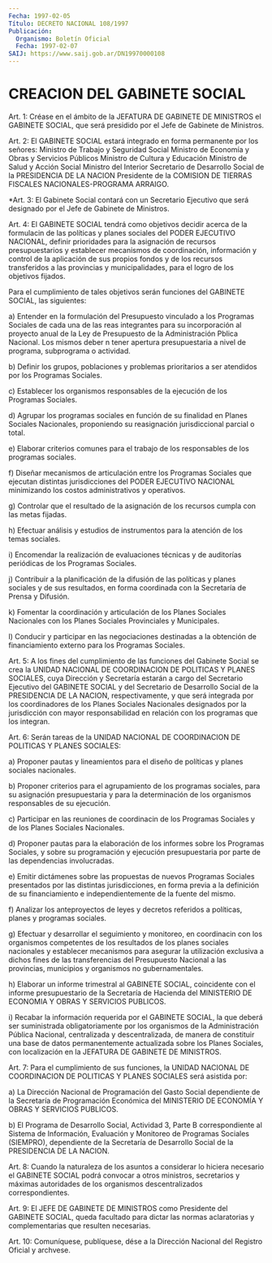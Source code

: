 ```yaml
---
Fecha: 1997-02-05
Título: DECRETO NACIONAL 108/1997
Publicación:
  Organismo: Boletín Oficial
  Fecha: 1997-02-07
SAIJ: https://www.saij.gob.ar/DN19970000108
---
```

# CREACION DEL GABINETE SOCIAL

<a id="1"></a>
Art. 1: Créase en el ámbito  de  la  JEFATURA  DE  GABINETE DE MINISTROS  el  GABINETE  SOCIAL, que será presidido por el Jefe  de Gabinete de Ministros.

<a id="2"></a>
Art. 2: El GABINETE SOCIAL  estará integrado  en forma permanente por los señores: Ministro de Trabajo y Seguridad Social Ministro de Economía  y  Obras  y  Servicios  Públicos  Ministro de  Cultura  y Educación Ministro de Salud y Acción Social Ministro  del  Interior Secretario de Desarrollo Social de la PRESIDENCIA DE LA NACION Presidente de la COMISION DE TIERRAS FISCALES NACIONALES-PROGRAMA ARRAIGO.

<a id="3"></a>
*Art. 3: El Gabinete Social contará con un Secretario Ejecutivo que será  designado por el Jefe de Gabinete de Ministros.

<a id="4"></a>
Art. 4: El GABINETE SOCIAL tendrá como objetivos decidir acerca de la  formulacin  de  las políticas  y  planes  sociales  del  PODER EJECUTIVO  NACIONAL, definir  prioridades  para  la  asignación  de recursos presupuestarios  y  establecer mecanismos de coordinación, información y control de la aplicación  de  sus propios fondos y de los recursos transferidos a las provincias y  municipalidades, para el logro de los objetivos fijados.

Para  el  cumplimiento de tales objetivos serán  funciones  del GABINETE SOCIAL, las siguientes:

a) Entender  en  la  formulación del Presupuesto vinculado  a  los Programas Sociales de cada  una  de  las   reas integrantes para su incorporación  al  proyecto anual de la Ley de  Presupuesto  de  la Administración Pblica  Nacional. Los mismos deber n tener apertura presupuestaria  a  nivel  de   programa,  subprograma  o  actividad.

b) Definir los grupos, poblaciones  y  problemas prioritarios a ser atendidos por los Programas Sociales.

c) Establecer los organismos responsables  de  la  ejecución de los Programas Sociales.

d)  Agrupar  los  programas sociales en función de su finalidad  en Planes Sociales Nacionales, proponiendo su reasignación jurisdiccional parcial o total.

e) Elaborar criterios  comunes  para el trabajo de los responsables de los programas sociales.

f) Diseñar mecanismos de articulación  entre los Programas Sociales que ejecutan distintas jurisdicciones del  PODER EJECUTIVO NACIONAL minimizando los costos administrativos y operativos.

g)  Controlar  que el resultado de la asignación  de  los  recursos cumpla con las metas fijadas.

h) Efectuar análisis y estudios de instrumentos para la atención de los temas sociales.

i)  Encomendar  la   realización  de  evaluaciones  técnicas  y  de auditorías periódicas de los Programas Sociales.

j) Contribuir a la planificación  de la difusión de las políticas y planes sociales y de sus resultados,  en  forma  coordinada  con la Secretaría de Prensa y Difusión.

k)  Fomentar  la coordinación y articulación de los Planes Sociales Nacionales con  los  Planes  Sociales  Provinciales  y  Municipales.

l)  Conducir  y  participar  en las negociaciones destinadas  a  la obtención de financiamiento externo  para  los  Programas  Sociales.

<a id="5"></a>
Art. 5: A los fines del cumplimiento de las funciones del Gabinete Social  se  crea la UNIDAD NACIONAL DE COORDINACION DE POLITICAS  Y PLANES SOCIALES,  cuya  Dirección  y Secretaría estarán a cargo del Secretario  Ejecutivo  del  GABINETE SOCIAL  y  del  Secretario  de Desarrollo Social de la PRESIDENCIA  DE LA NACION, respectivamente, y que será integrada por los coordinadores  de  los Planes Sociales Nacionales designados por la jurisdicción con mayor responsabilidad en relación con los programas que los integran.

<a id="6"></a>
Art. 6: Serán  tareas de la UNIDAD NACIONAL DE COORDINACION  DE POLITICAS Y PLANES SOCIALES:

a) Proponer pautas y  lineamientos  para  el  diseño de políticas y planes sociales nacionales.

b)  Proponer  criterios  para  el  agrupamiento  de  los  programas sociales, para su asignación presupuestaria y para la determinación de los organismos responsables de su ejecución.

c)  Participar  en  las reuniones de coordinacin de los  Programas Sociales y de los Planes Sociales Nacionales.

d) Proponer pautas para  la  elaboración  de los informes sobre los Programas Sociales, y sobre su programación y ejecución presupuestaria    por  parte  de  las  dependencias    involucradas.

e) Emitir dictámenes  sobre  las  propuestas  de  nuevos  Programas Sociales  presentados  por  las  distintas jurisdicciones, en forma previa a la definición de su financiamiento e independientemente de la fuente del mismo.

f)  Analizar  los anteproyectos de leyes  y  decretos  referidos  a políticas, planes y programas sociales.

g) Efectuar y desarrollar el seguimiento y monitoreo, en coordinacin con  los  organismos  competentes de los resultados de los  planes  sociales  nacionales  y  establecer   mecanismos  para asegurar la utilización exclusiva a dichos fines de las transferencias    del    Presupuesto  Nacional  a  las  provincias, municipios y organismos no gubernamentales.

h) Elaborar un informe trimestral  al  GABINETE SOCIAL, coincidente con  el  informe presupuestario de la Secretaría  de  Hacienda  del MINISTERIO DE ECONOMIA Y OBRAS Y SERVICIOS PUBLICOS.

i) Recabar  la información requerida por el GABINETE SOCIAL, la que deberá ser suministrada  obligatoriamente por los organismos  de la Administración Pública Nacional, centralizada y descentralizada, de manera de constituir una base de datos permanentemente actualizada sobre los Planes Sociales,  con  localización  en la JEFATURA DE GABINETE DE MINISTROS.

<a id="7"></a>
Art. 7: Para el cumplimiento de sus funciones, la  UNIDAD NACIONAL DE  COORDINACION DE POLITICAS Y PLANES SOCIALES será asistida  por:

a)  La    Dirección  Nacional  de  Programación  del  Gasto  Social dependiente    de  la  Secretaría  de  Programación  Económica  del MINISTERIO DE ECONOMÍA Y OBRAS Y SERVICIOS PUBLICOS.

b)  El  Programa  de   Desarrollo  Social,  Actividad  3,  Parte  B correspondiente al Sistema  de  Información, Evaluación y Monitoreo de Programas Sociales (SIEMPRO),  dependiente  de  la Secretaría de Desarrollo Social de la PRESIDENCIA DE LA NACION.

<a id="8"></a>
Art.  8:  Cuando  la  naturaleza  de los asuntos a considerar  lo hiciera  necesario  el  GABINETE  SOCIAL  podrá  convocar  a  otros ministros,  secretarios  y máximas autoridades  de  los  organismos descentralizados correspondientes.

<a id="9"></a>
Art.  9: El JEFE DE GABINETE  DE  MINISTROS  como  Presidente  del GABINETE SOCIAL, queda facultado para dictar las normas aclaratorias    y    complementarias  que  resulten  necesarias.

<a id="10"></a>
Art. 10: Comuníquese,  publíquese,  dése  a la Dirección Nacional del Registro Oficial y archvese.